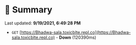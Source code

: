 # 📖 Summary
Last updated: **9/19/2021, 6:49:28 PM**

- `GET` [https://Bhadwa-sala.toxicblte.repl.co](https://Bhadwa-sala.toxicblte.repl.co) - **Down** (120390ms)
